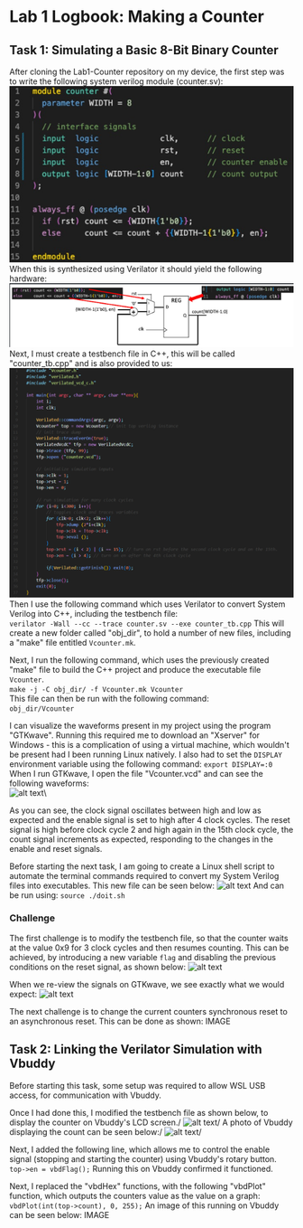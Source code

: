 # Lab 1 Logbook: Making a Counter

## Task 1: Simulating a Basic 8-Bit Binary Counter

After cloning the Lab1-Counter repository on my device, the first step was to write the following system verilog module (counter.sv):\
![alt text](images/LBcountersv.png)
\
When this is synthesized using Verilator it should yield the following hardware:\
![alt text](images/LBcounterhw.png)
\
Next, I must create a testbench file in C++, this will be called "counter_tb.cpp" and is also provided to us:\
![alt text](images/LBcountertb.png)
\
Then I use the following command which uses Verilator to convert System Verilog into C++, including the testbench file:\
  ```verilator -Wall --cc --trace counter.sv --exe counter_tb.cpp```
This will create a new folder called "obj_dir", to hold a number of new files, including a "make" file entitled ```Vcounter.mk```.

Next, I run the following command, which uses the previously created "make" file to build the C++ project and produce the executable file ```Vcounter```.\
  ```make -j -C obj_dir/ -f Vcounter.mk Vcounter```
\
This file can then be run with the following command:\
  ```obj_dir/Vcounter```

I can visualize the waveforms present in my project using the program "GTKwave".
Running this required me to download an "Xserver" for Windows - this is a complication of using a virtual machine, which wouldn't be present had I been running Linux natively.
I also had to set the ```DISPLAY``` environment variable using the following command:
```export DISPLAY=:0```\
When I run GTKwave, I open the file "Vcounter.vcd" and can see the following waveforms:\
![alt text](images/LBgtkwave1.png)\

As you can see, the clock signal oscillates between high and low as expected and the enable signal is set to high after 4 clock cycles.
The reset signal is high before clock cycle 2 and high again in the 15th clock cycle, the count signal increments as expected, responding to the changes in the enable and reset signals.

Before starting the next task, I am going to create a Linux shell script to automate the terminal commands required to convert my System Verilog files into executables.
This new file can be seen below:
![alt text](images/LBshell.png)
And can be run using:
  ```source ./doit.sh```

### Challenge
The first challenge is to modify the testbench file, so that the counter waits at the value 0x9 for 3 clock cycles and then resumes counting.
This can be achieved, by introducing a new variable ```flag``` and disabling the previous conditions on the reset signal, as shown below:
![alt text](images/LBcountertb2.png)

When we re-view the signals on GTKwave, we see exactly what we would expect:
![alt text](images/LBgtkwave2.png)

The next challenge is to change the current counters synchronous reset to an asynchronous reset.
This can be done as shown:
  IMAGE


## Task 2: Linking the Verilator Simulation with Vbuddy
Before starting this task, some setup was required to allow WSL USB access, for communication with Vbuddy.

Once I had done this, I modified the testbench file as shown below, to display the counter on Vbuddy's LCD screen./
![alt text](images/LBcountertb3.png)/
A photo of Vbuddy displaying the count can be seen below:/
![alt text](images/IMG_6131.png)/

Next, I added the following line, which allows me to control the enable signal (stopping and starting the counter) using Vbuddy's rotary button.
```top->en = vbdFlag();```
Running this on Vbuddy confirmed it functioned.

Next, I replaced the "vbdHex" functions, with the following "vbdPlot" function, which outputs the counters value as the value on a graph:
  ```vbdPlot(int(top->count), 0, 255);```
An image of this running on Vbuddy can be seen below:
  IMAGE












